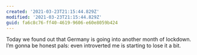 ```yaml
---
created: '2021-03-23T21:15:44.829Z'
modified: '2021-03-23T21:15:44.829Z'
guid: fa6c8c76-ff40-4619-9606-e60e8059b424
---
```

Today we found out that Germany is going into another month of lockdown. I’m gonna be honest pals: even introverted me is starting to lose it a bit. 
